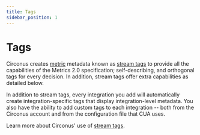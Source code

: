 ```yaml
---
title: Tags
sidebar_position: 1
---
```


# Tags

Circonus creates [metric](/circonus3/getting-started/glossary/#metric) metadata known as [stream tags](/circonus3/getting-started/glossary/#stream-tag) to provide all the capabilities of the Metrics 2.0 specification; self-describing, and orthogonal tags for every decision. In addition, stream tags offer extra capabilities as detailed below.

In addition to stream tags, every integration you add will automatically create integration-specific tags that display integration-level metadata. You also have the ability to add custom tags to each integration -- both from the Circonus account and from the configuration file that CUA uses.

Learn more about Circonus' use of [stream tags](https://www.circonus.com/2018/11/introducing-circonus-stream-tags/).
